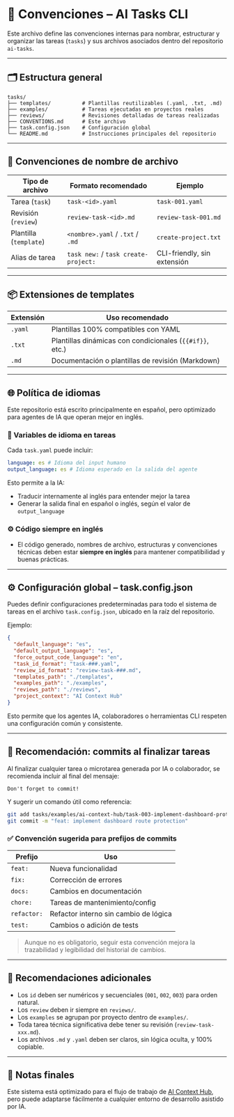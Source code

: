 # 📐 Convenciones – AI Tasks CLI

Este archivo define las convenciones internas para nombrar, estructurar y organizar las tareas (`tasks`) y sus archivos asociados dentro del repositorio `ai-tasks`.

---

## 🗂️ Estructura general

```
tasks/
├── templates/          # Plantillas reutilizables (.yaml, .txt, .md)
├── examples/           # Tareas ejecutadas en proyectos reales
├── reviews/            # Revisiones detalladas de tareas realizadas
├── CONVENTIONS.md      # Este archivo
├── task.config.json    # Configuración global
└── README.md           # Instrucciones principales del repositorio
```

---

## 📄 Convenciones de nombre de archivo

| Tipo de archivo        | Formato recomendado                  | Ejemplo                     |
| ---------------------- | ------------------------------------ | --------------------------- |
| Tarea (`task`)         | `task-<id>.yaml`                     | `task-001.yaml`             |
| Revisión (`review`)    | `review-task-<id>.md`                | `review-task-001.md`        |
| Plantilla (`template`) | `<nombre>.yaml` / `.txt` / `.md`     | `create-project.txt`        |
| Alias de tarea         | `task new:` / `task create-project:` | CLI-friendly, sin extensión |

---

## 📦 Extensiones de templates

| Extensión | Uso recomendado                                          |
| --------- | -------------------------------------------------------- |
| `.yaml`   | Plantillas 100% compatibles con YAML                     |
| `.txt`    | Plantillas dinámicas con condicionales (`{{#if}}`, etc.) |
| `.md`     | Documentación o plantillas de revisión (Markdown)        |

---

## 🌐 Política de idiomas

Este repositorio está escrito principalmente en español, pero optimizado para agentes de IA que operan mejor en inglés.

### 🧠 Variables de idioma en tareas

Cada `task.yaml` puede incluir:

```yaml
language: es # Idioma del input humano
output_language: es # Idioma esperado en la salida del agente
```

Esto permite a la IA:

- Traducir internamente al inglés para entender mejor la tarea
- Generar la salida final en español o inglés, según el valor de `output_language`

### ⚙️ Código siempre en inglés

- El código generado, nombres de archivo, estructuras y convenciones técnicas deben estar **siempre en inglés** para mantener compatibilidad y buenas prácticas.

---

## ⚙️ Configuración global – task.config.json

Puedes definir configuraciones predeterminadas para todo el sistema de tareas en el archivo `task.config.json`, ubicado en la raíz del repositorio.

Ejemplo:

```json
{
  "default_language": "es",
  "default_output_language": "es",
  "force_output_code_language": "en",
  "task_id_format": "task-###.yaml",
  "review_id_format": "review-task-###.md",
  "templates_path": "./templates",
  "examples_path": "./examples",
  "reviews_path": "./reviews",
  "project_context": "AI Context Hub"
}
```

Esto permite que los agentes IA, colaboradores o herramientas CLI respeten una configuración común y consistente.

---

## 💾 Recomendación: commits al finalizar tareas

Al finalizar cualquier tarea o microtarea generada por IA o colaborador, se recomienda incluir al final del mensaje:

```
Don't forget to commit!
```

Y sugerir un comando útil como referencia:

```bash
git add tasks/examples/ai-context-hub/task-003-implement-dashboard-protection.yaml
git commit -m "feat: implement dashboard route protection"
```

### ✅ Convención sugerida para prefijos de commits

| Prefijo     | Uso                                   |
| ----------- | ------------------------------------- |
| `feat:`     | Nueva funcionalidad                   |
| `fix:`      | Corrección de errores                 |
| `docs:`     | Cambios en documentación              |
| `chore:`    | Tareas de mantenimiento/config        |
| `refactor:` | Refactor interno sin cambio de lógica |
| `test:`     | Cambios o adición de tests            |

> Aunque no es obligatorio, seguir esta convención mejora la trazabilidad y legibilidad del historial de cambios.

---

## 🧠 Recomendaciones adicionales

- Los `id` deben ser numéricos y secuenciales (`001`, `002`, `003`) para orden natural.
- Los `review` deben ir siempre en `reviews/`.
- Los `examples` se agrupan por proyecto dentro de `examples/`.
- Toda tarea técnica significativa debe tener su revisión (`review-task-xxx.md`).
- Los archivos `.md` y `.yaml` deben ser claros, sin lógica oculta, y 100% copiable.

---

## 📌 Notas finales

Este sistema está optimizado para el flujo de trabajo de [AI Context Hub](https://www.aicontexthub.com), pero puede adaptarse fácilmente a cualquier entorno de desarrollo asistido por IA.
